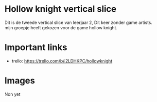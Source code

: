 # Hollow knight vertical slice

Dit is de tweede vertical slice van leerjaar 2, Dit keer zonder game artists.
mijn groepje heeft gekozen voor de game hollow knight.


# Important links
  - trello: https://trello.com/b/i2LDHKPC/hollowknight
  
# Images
Non yet
